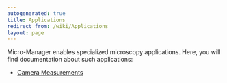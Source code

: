 ```yaml
---
autogenerated: true
title: Applications
redirect_from: /wiki/Applications
layout: page
---
```


Micro-Manager enables specialized microscopy applications. Here, you
will find documentation about such applications:

-   [Camera Measurements](Measuring_camera_specifications)

